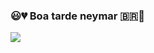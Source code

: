 ### 😃💔 Boa tarde neymar 🇧🇷🎱

![](https://github.com/duduzin-toddyn/duduzin-toddyn/assets/143807417/ea0a2aa3-9444-4d3a-8fc8-9f4aa1021d6f)




